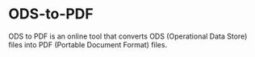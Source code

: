 # ODS-to-PDF
ODS to PDF is an online tool that converts ODS (Operational Data Store) files into PDF (Portable Document Format) files.
